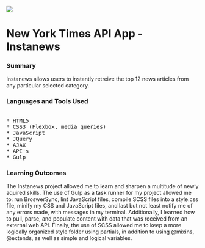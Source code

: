 ![](./assets/images/homepage.png)

# New York Times API App - Instanews

[](https://maxccpage.github.io/New-York-Times-API-/)

### Summary

Instanews allows users to instantly retreive the top 12 news articles from any particular selected category.

### Languages and Tools Used

<pre> 
* HTML5 
* CSS3 (Flexbox, media queries)
* JavaScript 
* JQuery
* AJAX
* API's
* Gulp
</pre>

### Learning Outcomes

The Instanews project allowed me to learn and sharpen a multitude of newly aquired skills. The use of Gulp as a task runner for my project allowed me to: run BroswerSync, lint JavaScript files, compile SCSS files into a style.css file, minify my CSS and JavaScript files, and last but not least notify me of any errors made, with messages in my terminal. Additionally, I learned how to pull, parse, and populate content with data that was received from an external web API. Finally, the use of SCSS allowed me to keep a more logically organized style folder using partials, in addition to using @mixins, @extends, as well as simple and logical variables.